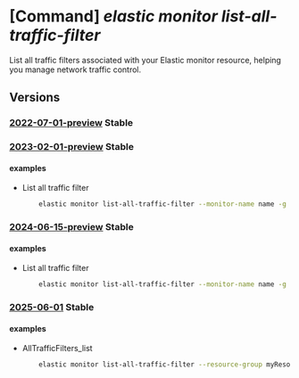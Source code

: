# [Command] _elastic monitor list-all-traffic-filter_

List all traffic filters associated with your Elastic monitor resource, helping you manage network traffic control.

## Versions

### [2022-07-01-preview](/Resources/mgmt-plane/L3N1YnNjcmlwdGlvbnMve30vcmVzb3VyY2Vncm91cHMve30vcHJvdmlkZXJzL21pY3Jvc29mdC5lbGFzdGljL21vbml0b3JzL3t9L2xpc3RhbGx0cmFmZmljZmlsdGVycw==/2022-07-01-preview.xml) **Stable**

<!-- mgmt-plane /subscriptions/{}/resourcegroups/{}/providers/microsoft.elastic/monitors/{}/listalltrafficfilters 2022-07-01-preview -->

### [2023-02-01-preview](/Resources/mgmt-plane/L3N1YnNjcmlwdGlvbnMve30vcmVzb3VyY2Vncm91cHMve30vcHJvdmlkZXJzL21pY3Jvc29mdC5lbGFzdGljL21vbml0b3JzL3t9L2xpc3RhbGx0cmFmZmljZmlsdGVycw==/2023-02-01-preview.xml) **Stable**

<!-- mgmt-plane /subscriptions/{}/resourcegroups/{}/providers/microsoft.elastic/monitors/{}/listalltrafficfilters 2023-02-01-preview -->

#### examples

- List all traffic filter
    ```bash
        elastic monitor list-all-traffic-filter --monitor-name name -g rg
    ```

### [2024-06-15-preview](/Resources/mgmt-plane/L3N1YnNjcmlwdGlvbnMve30vcmVzb3VyY2Vncm91cHMve30vcHJvdmlkZXJzL21pY3Jvc29mdC5lbGFzdGljL21vbml0b3JzL3t9L2xpc3RhbGx0cmFmZmljZmlsdGVycw==/2024-06-15-preview.xml) **Stable**

<!-- mgmt-plane /subscriptions/{}/resourcegroups/{}/providers/microsoft.elastic/monitors/{}/listalltrafficfilters 2024-06-15-preview -->

#### examples

- List all traffic filter
    ```bash
        elastic monitor list-all-traffic-filter --monitor-name name -g rg
    ```

### [2025-06-01](/Resources/mgmt-plane/L3N1YnNjcmlwdGlvbnMve30vcmVzb3VyY2Vncm91cHMve30vcHJvdmlkZXJzL21pY3Jvc29mdC5lbGFzdGljL21vbml0b3JzL3t9L2xpc3RhbGx0cmFmZmljZmlsdGVycw==/2025-06-01.xml) **Stable**

<!-- mgmt-plane /subscriptions/{}/resourcegroups/{}/providers/microsoft.elastic/monitors/{}/listalltrafficfilters 2025-06-01 -->

#### examples

- AllTrafficFilters_list
    ```bash
        elastic monitor list-all-traffic-filter --resource-group myResourceGroup --monitor-name myMonitor
    ```
